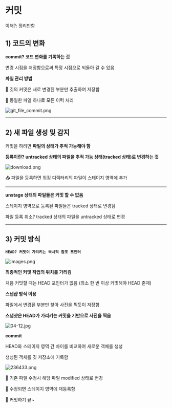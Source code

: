 # 커밋

이해?: 정리만함

## 1) 코드의 변화

**commit? 코드 변화를 기록하는 것**

변경 시점을 저장함으로써 특정 시점으로 되돌아 갈 수 있음

**파일 관리 방법**

🥇 깃의 커밋은 새로 변경된 부분만 추출하여 저장함

🥈 동일한 파일 하나로 모든 이력 처리

![git_file_commit.png](%E1%84%8F%E1%85%A5%E1%84%86%E1%85%B5%E1%86%BA%200fbf6506a4f446da853fc7e61a2b06c0/git_file_commit.png)

---

## 2) 새 파일 생성 및 감지

커밋을 하려면 **파일의 상태가 추적 가능해야 함**

**등록이란? untracked 상태의 파일을 추적 가능 상태(tracked 상태)로 변경하는 것**

![download.png](%E1%84%8F%E1%85%A5%E1%84%86%E1%85%B5%E1%86%BA%200fbf6506a4f446da853fc7e61a2b06c0/download.png)

📤 파일을 등록하면 워킹 디렉터리의 파일이 스테이지 영역에 추가

 ****

**unstage 상태의 파일들은 커밋 할 수 없음**

스테이지 영역으로 등록된 파일들은 tracked 상태로 변경됨

파일 등록 취소? tracked 상태의 파일을 untracked 상태로 변경

---

## 3) 커밋 방식

**`HEAD? 커밋이 가리키는 묵시적 참조 포인터`**

![images.png](%E1%84%8F%E1%85%A5%E1%84%86%E1%85%B5%E1%86%BA%200fbf6506a4f446da853fc7e61a2b06c0/images.png)

**최종적인 커밋 작업의 위치를 가리킴**

처음 커밋할 때는 HEAD 포인터가 없음 (최소 한 번 이상 커밋해야 HEAD 존재)

**스냅샵 방식 이용**

파일에서 변경된 부분만 찾아 사진을 찍듯이 저장함

**스냅샷은 HEAD가 가리키는 커밋을 기반으로 사진을 찍음**

![04-12.jpg](%E1%84%8F%E1%85%A5%E1%84%86%E1%85%B5%E1%86%BA%200fbf6506a4f446da853fc7e61a2b06c0/04-12.jpg)

**commit** 

HEAD와 스테이지 영역 간 차이를 비교하여 새로운 객체를 생성

생성된 객체를 깃 저장소에 기록함

![236433.png](%E1%84%8F%E1%85%A5%E1%84%86%E1%85%B5%E1%86%BA%200fbf6506a4f446da853fc7e61a2b06c0/236433.png)

🥇 기존 파일 수정시 해당 파일 modified 상태로 변경

🥈 수정되면 스테이지 영역에 재등록함

🥉 커밋하기 끝~